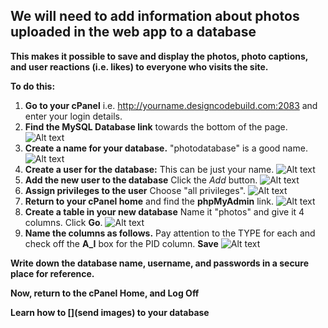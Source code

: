 ## We will need to add information about photos uploaded in the web app to a database

**This makes it possible to save and display the photos, photo captions, and user reactions (i.e. likes) to everyone who visits the site.**

**To do this:**

1. **Go to your cPanel** i.e. http://yourname.designcodebuild.com:2083 and enter your login details. 
2. **Find the MySQL Database link** towards the bottom of the page. 
![Alt text](http://designcodebuild.com/lessons/database/1.jpeg "MySQL Database Link")
3. **Create a name for your database.** "photodatabase" is a good name.
![Alt text](http://designcodebuild.com/lessons/database/2.jpeg "Name and Create Your Database")
4. **Create a user for the database:** This can be just your name.
![Alt text](http://designcodebuild.com/lessons/database/3.jpeg "Create Database User")
5. **Add the new user to the database** Click the *Add* button.
![Alt text](http://designcodebuild.com/lessons/database/4.jpeg "Add User to Database")
6. **Assign privileges to the user** Choose "all privileges".
![Alt text](http://designcodebuild.com/lessons/database/5.jpeg "Assign user privileges")
7. **Return to your cPanel home** and find the **phpMyAdmin** link. 
![Alt text](http://designcodebuild.com/lessons/database/6.jpeg "phpMyAdmin")
8. **Create a table in your new database** Name it "photos" and give it 4 columns. Click **Go**.
![Alt text](http://designcodebuild.com/lessons/database/7.jpeg "phpMyAdmin")
9. **Name the columns as follows.** Pay attention to the TYPE for each and check off the **A_I** box for the PID column. **Save**
![Alt text](http://designcodebuild.com/lessons/database/8.jpeg "phpMyAdmin")

**Write down the database name, username, and passwords in a secure place for reference.**

**Now, return to the cPanel Home, and Log Off**

**Learn how to [](send images) to your database**
